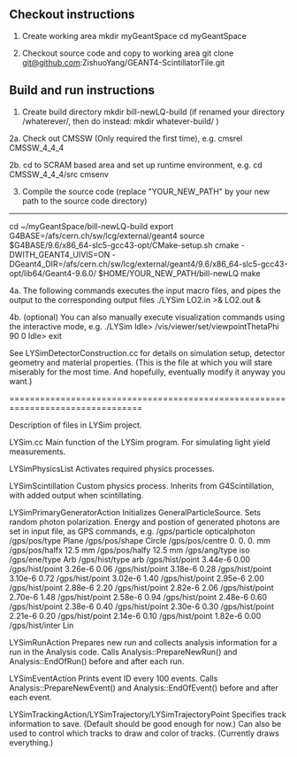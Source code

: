Checkout instructions
----------------------
1. Create working area
mkdir myGeantSpace
cd myGeantSpace

2. Checkout source code and copy to working area
git clone git@github.com:ZishuoYang/GEANT4-ScintillatorTile.git

Build and run instructions
-----------------------------
1. Create build directory
mkdir bill-newLQ-build (if renamed your directory /whaterever/, then do instead: mkdir whatever-build/ )

2a. Check out CMSSW (Only required the first time), e.g. 
cmsrel CMSSW_4_4_4

2b. cd to SCRAM based area and set up runtime environment, e.g.
cd CMSSW_4_4_4/src
cmsenv

3. Compile the source code (replace "YOUR_NEW_PATH" by your new path to the source code directory)
-----------------------------
cd ~/myGeantSpace/bill-newLQ-build
export G4BASE=/afs/cern.ch/sw/lcg/external/geant4
source $G4BASE/9.6/x86_64-slc5-gcc43-opt/CMake-setup.sh
cmake -DWITH_GEANT4_UIVIS=ON -DGeant4_DIR=/afs/cern.ch/sw/lcg/external/geant4/9.6/x86_64-slc5-gcc43-opt/lib64/Geant4-9.6.0/ $HOME/YOUR_NEW_PATH/bill-newLQ
make

4a. The following commands executes the input macro files, and pipes the output to the corresponding output files
./LYSim LO2.in >& LO2.out &

4b. (optional) You can also manually execute visualization commands using the interactive mode, e.g.
./LYSim
Idle> /vis/viewer/set/viewpointThetaPhi 90 0
Idle> exit


See LYSimDetectorConstruction.cc for details on simulation setup, detector geometry and material properties. (This is the file at which you will stare miserably for the most time. And hopefully, eventually modify it anyway you want.)

================================================================================

Description of files in LYSim project.

LYSim.cc
Main function of the LYSim program. For simulating light yield measurements.

LYSimPhysicsList
Activates required physics processes.

LYSimScintillation
Custom physics process. Inherits from G4Scintillation, with added output when scintillating.

LYSimPrimaryGeneratorAction
Initializes GeneralParticleSource. Sets random photon polarization. 
Energy and postion of generated photons are set in input file, as GPS commands,
e.g.
/gps/particle opticalphoton
/gps/pos/type Plane
/gps/pos/shape Circle
/gps/pos/centre 0. 0. 0. mm
/gps/pos/halfx 12.5 mm
/gps/pos/halfy 12.5 mm
/gps/ang/type iso
/gps/ene/type Arb
/gps/hist/type arb
/gps/hist/point 3.44e-6 0.00
/gps/hist/point 3.26e-6 0.06
/gps/hist/point 3.18e-6 0.28
/gps/hist/point 3.10e-6 0.72
/gps/hist/point 3.02e-6 1.40
/gps/hist/point 2.95e-6 2.00
/gps/hist/point 2.88e-6 2.20
/gps/hist/point 2.82e-6 2.06
/gps/hist/point 2.70e-6 1.48
/gps/hist/point 2.58e-6 0.94
/gps/hist/point 2.48e-6 0.60
/gps/hist/point 2.38e-6 0.40
/gps/hist/point 2.30e-6 0.30
/gps/hist/point 2.21e-6 0.20
/gps/hist/point 2.14e-6 0.10
/gps/hist/point 1.82e-6 0.00
/gps/hist/inter Lin

LYSimRunAction
Prepares new run and collects analysis information for a run in the Analysis code.
Calls Analysis::PrepareNewRun() and Analysis::EndOfRun() before and after each run.

LYSimEventAction
Prints event ID every 100 events.
Calls Analysis::PrepareNewEvent() and Analysis::EndOfEvent() before and after each event.

LYSimTrackingAction/LYSimTrajectory/LYSimTrajectoryPoint
Specifies track information to save. (Default should be good enough for now.)
Can also be used to control which tracks to draw and color of tracks. (Currently draws everything.)
